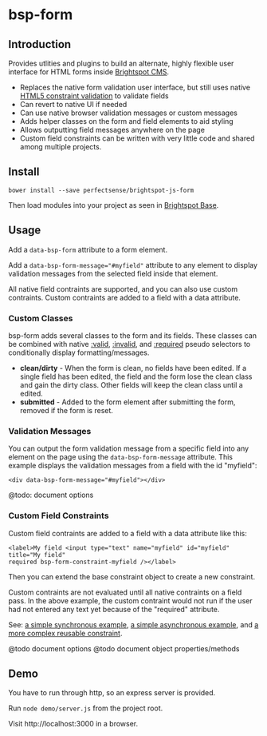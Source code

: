bsp-form
========

Introduction
------------

Provides utlities and plugins to build an alternate, highly flexible user interface for HTML forms inside [Brightspot CMS](https://github.com/perfectsense/brightspot-cms).
*	Replaces the native form validation user interface, but still uses native [HTML5 constraint validation](http://www.html5rocks.com/en/tutorials/forms/constraintvalidation/) to validate fields
*	Can revert to native UI if needed
*	Can use native browser validation messages or custom messages
*	Adds helper classes on the form and field elements to aid styling
*	Allows outputting field messages anywhere on the page
*	Custom field constraints can be written with very little code and shared among multiple projects.

Install
-------
`bower install --save perfectsense/brightspot-js-form`

Then load modules into your project as seen in [Brightspot Base](https://github.com/perfectsense/brightspot-base).

Usage
-----
Add a `data-bsp-form` attribute to a form element. 

Add a `data-bsp-form-message="#myfield"` attribute to any element to display validation messages from the selected field inside that element.

All native field contraints are supported, and you can also use custom contraints. Custom contraints are added to a field with a data attribute.

### Custom Classes

bsp-form adds several classes to the form and its fields. These classes can be combined with native [:valid](https://developer.mozilla.org/en-US/docs/Web/CSS/%3Avalid), [:invalid](https://developer.mozilla.org/en-US/docs/Web/CSS/%3Ainvalid), and [:required](https://developer.mozilla.org/en-US/docs/Web/CSS/%3Arequired) pseudo selectors to conditionally display formatting/messages.
*	**clean/dirty** - When the form is clean, no fields have been edited. If a single field has been edited, the field and the form lose the clean class and gain the dirty class. Other fields will keep the clean class until a edited.
*	**submitted** - Added to the form element after submitting the form, removed if the form is reset.

### Validation Messages

You can output the form validation message from a specific field into any element on the page using the `data-bsp-form-message` attribute. This example displays the validation messages from a field with the id "myfield":

	<div data-bsp-form-message="#myfield"></div>

@todo: document options

### Custom Field Constraints

Custom field contraints are added to a field with a data attribute like this:

	<label>My field <input type="text" name="myfield" id="myfield" title="My field"
	required bsp-form-constraint-myfield /></label>

Then you can extend the base constraint object to create a new constraint. 

Custom contraints are not evaluated until all native contraints on a field pass. In the above example, the custom contraint would not run if the user had not entered any text yet because of the "required" attribute.

See: [a simple synchronous example](demo/demo-form-constraint-example.js), [a simple asynchronous example](demo/demo-form-constraint-async-example.js), and [a more complex reusable constraint](src/js/constraints/bsp-form-constraint-matches.js).

@todo document options
@todo document object properties/methods

Demo
----

You have to run through http, so an express server is provided. 

Run `node demo/server.js` from the project root.

Visit http://localhost:3000 in a browser.